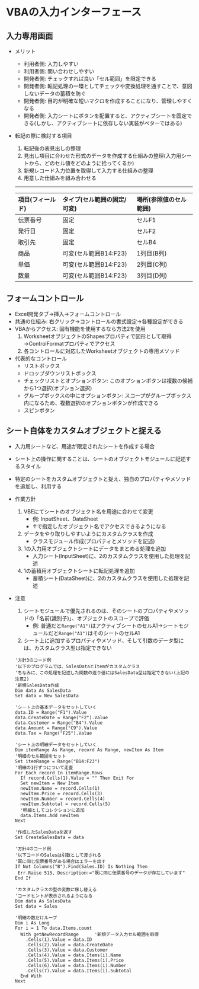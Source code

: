 # VBAの入力インターフェース

## 入力専用画面

- メリット
  - 利用者側: 入力しやすい
  - 利用者側: 問い合わせしやすい
  - 開発者側: チェックすれば良い「セル範囲」を限定できる
  - 開発者側: 転記処理の一環としてチェックや変換処理を通すことで、意図しないデータの蓄積を防ぐ
  - 開発者側: 目的が明確な短いマクロを作成することになり、管理しやすくなる
  - 開発者側: 入力シートにボタンを配置すると、アクティブシートを固定できる(しかし、アクティブシートに依存しない実装がベターではある)

- 転記の際に検討する項目
  1. 転記後の表見出しの整理
  2. 見出し項目に合わせた形式のデータを作成する仕組みの整理(入力用シートから、どのセル値をどのように拾ってくるか)
  3. 新規レコード入力位置を取得して入力する仕組みの整理
  4. 用意した仕組みを組み合わせる
  ---
  | 項目(フィールド) | タイプ(セル範囲の固定/可変) | 場所(参照値のセル範囲) |
  |:---|:-----|:---|
  | 伝票番号 | 固定 | セルF1 |
  | 発行日 | 固定 | セルF2 |
  | 取引先 | 固定 | セルB4 |
  | 商品 | 可変(セル範囲B14:F23) | 1列目(B列) |
  | 単価 | 可変(セル範囲B14:F23) | 2列目(C列) |
  | 数量 | 可変(セル範囲B14:F23) | 3列目(D列) |

## フォームコントロール

- Excel開発タブ→挿入→フォームコントロール
- 共通の仕組み: 右クリック→コントロールの書式設定→各種設定ができる
- VBAからアクセス: 固有機能を使用するなら方法2を使用
  1. WorksheetオブジェクトのShapesプロパティで図形として取得→ControlFormatプロパティでアクセス
  2. 各コントロールに対応したWorksheetオブジェクトの専用メソッド
- 代表的なコントロール
  - リストボックス
  - ドロップダウンリストボックス
  - チェックリストとオプションボタン: このオプションボタンは複数の候補から1つ選択(オプション選択)
  - グループボックスの中にオプションボタン: スコープがグループボックス内になるため、複数選択のオプションボタンが作成できる
  - スピンボタン

## シート自体をカスタムオブジェクトと捉える

- 入力用シートなど、用途が限定されたシートを作成する場合
- シート上の操作に関することは、シートのオブジェクトモジュールに記述するスタイル
- 特定のシートをカスタムオブジェクトと捉え、独自のプロパティやメソッドを追加し、利用する

- 作業方針
  1. VBEにてシートのオブジェクト名を用途に合わせて変更
     - 例: InputSheet、DataSheet
     - ↑で指定したオブジェクト名でアクセスできるようになる
  2. データをやり取りしやすいようにカスタムクラスを作成
     - クラスモジュール作成(プロパティとメソッドを記述)
  3. 1の入力用オブジェクトシートにデータをまとめる処理を追加
     - 入力シート(InputSheet)に、2のカスタムクラスを使用した処理を記述
  4. 1の蓄積用オブジェクトシートに転記処理を追加
     - 蓄積シート(DataSheet)に、2のカスタムクラスを使用した処理を記述
- 注意
  1. シートモジュールで優先されるのは、そのシートのプロパティやメソッドの「名前(識別子)」、オブジェクトのスコープで評価
     - 例: 普通だと`Range("A1")`はアクティブシートのセルA1→シートモジュールだと`Range("A1")`はそのシートのセルA1
  2. シート上に追加するプロパティやメソッド、そして引数のデータ型には、カスタムクラス型は指定できない

  ```vba
  '方針3のコード例
  '以下のプログラムでは、SalesDataとItemがカスタムクラス
  'ちなみに、この処理を記述した関数の返り値にはSalesData型は指定できない(上記の注意2)
  '新規SalesData作成
  Dim data As SalesData
  Set data = New SalesData

  'シート上の基本データをセットしていく
  data.ID = Range("F1").Value
  data.CreateDate = Range("F2").Value
  data.Customer = Range("B4").Value
  data.Amount = Range("C9").Value
  data.Tax = Range("F25").Value

  'シート上の明細データをセットしていく
  Dim itemRange As Range, record As Range, newItem As Item
  '明細のセル範囲をセット
  Set itemRange = Range("B14:F23")
  '明細の1行ずつについて走査
  For Each record In itemRange.Rows
    If record.Cells(1).Value = "" Then Exit For
    Set newItem = New Item
    newItem.Name = record.Cells(1)
    newItem.Price = record.Cells(3)
    newItem.Number = record.Cells(4)
    newItem.Subtotal = record.Cells(5)
    '明細としてコレクションに追加
    data.Items.Add newItem
  Next

  '作成したSalesDataを返す
  Set CreateSalesData = data
  ```

  ```vba
  '方針4のコード例
  '以下コードのSalesは引数として渡される
  '既に同じ伝票番号がある場合はエラーを出す
  If Not Columns("B").Find(Sales.ID) Is Nothing Then
   Err.Raise 513, Description:="既に同じ伝票番号のデータが存在しています"
  End If

  'カスタムクラスの型の変数に移し替える
  'コードヒントが表示されるようになる
  Dim data As SalesData
  Set data = Sales

  '明細の数だけループ
  Dim i As Long
  For i = 1 To data.Items.count
    With getNewRecordRange      '新規データ入力セル範囲を取得
      .Cells(1).Value = data.ID
      .Cells(2).Value = data.CreateDate
      .Cells(3).Value = data.Customer
      .Cells(4).Value = data.Items(i).Name
      .Cells(5).Value = data.Items(i).Price
      .Cells(6).Value = data.Items(i).Number
      .Cells(7).Value = data.Items(i).Subtotal
    End With
  Next
  ```
